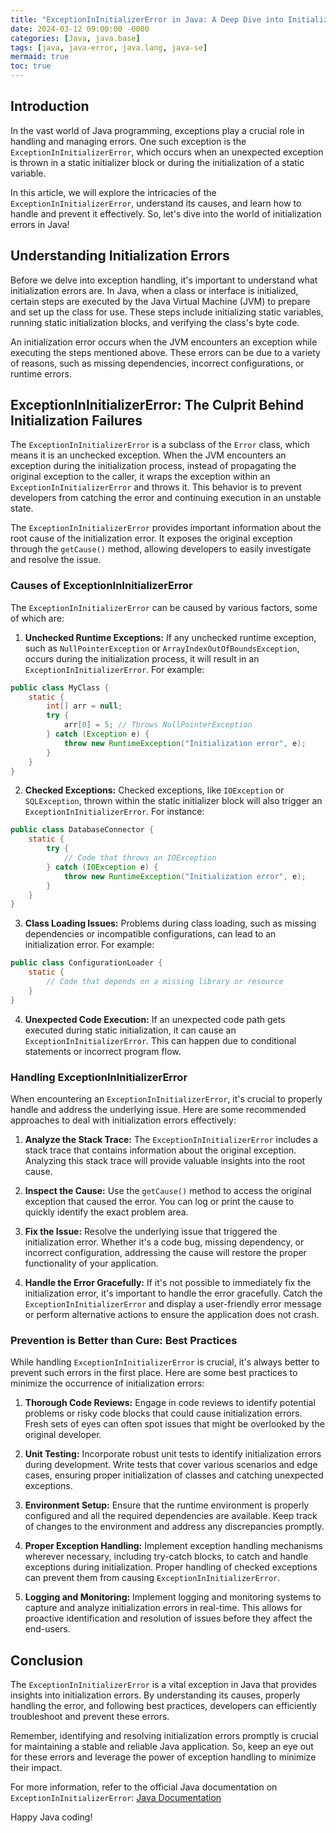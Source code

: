 ```yaml
---
title: "ExceptionInInitializerError in Java: A Deep Dive into Initialization Errors"
date: 2024-03-12 09:00:00 -0000
categories: [Java, java.base]
tags: [java, java-error, java.lang, java-se]
mermaid: true
toc: true
---
```



## Introduction

In the vast world of Java programming, exceptions play a crucial role in handling and managing errors. One such exception is the `ExceptionInInitializerError`, which occurs when an unexpected exception is thrown in a static initializer block or during the initialization of a static variable.

In this article, we will explore the intricacies of the `ExceptionInInitializerError`, understand its causes, and learn how to handle and prevent it effectively. So, let's dive into the world of initialization errors in Java!

## Understanding Initialization Errors

Before we delve into exception handling, it's important to understand what initialization errors are. In Java, when a class or interface is initialized, certain steps are executed by the Java Virtual Machine (JVM) to prepare and set up the class for use. These steps include initializing static variables, running static initialization blocks, and verifying the class's byte code.

An initialization error occurs when the JVM encounters an exception while executing the steps mentioned above. These errors can be due to a variety of reasons, such as missing dependencies, incorrect configurations, or runtime errors.

## ExceptionInInitializerError: The Culprit Behind Initialization Failures

The `ExceptionInInitializerError` is a subclass of the `Error` class, which means it is an unchecked exception. When the JVM encounters an exception during the initialization process, instead of propagating the original exception to the caller, it wraps the exception within an `ExceptionInInitializerError` and throws it. This behavior is to prevent developers from catching the error and continuing execution in an unstable state.

The `ExceptionInInitializerError` provides important information about the root cause of the initialization error. It exposes the original exception through the `getCause()` method, allowing developers to easily investigate and resolve the issue.

### Causes of ExceptionInInitializerError

The `ExceptionInInitializerError` can be caused by various factors, some of which are:

1. **Unchecked Runtime Exceptions:** If any unchecked runtime exception, such as `NullPointerException` or `ArrayIndexOutOfBoundsException`, occurs during the initialization process, it will result in an `ExceptionInInitializerError`. For example:

```java
public class MyClass {
    static {
        int[] arr = null;
        try {
            arr[0] = 5; // Throws NullPointerException
        } catch (Exception e) {
            throw new RuntimeException("Initialization error", e);
        }
    }
}
```

2. **Checked Exceptions:** Checked exceptions, like `IOException` or `SQLException`, thrown within the static initializer block will also trigger an `ExceptionInInitializerError`. For instance:

```java
public class DatabaseConnector {
    static {
        try {
            // Code that throws an IOException
        } catch (IOException e) {
            throw new RuntimeException("Initialization error", e);
        }
    }
}
```

3. **Class Loading Issues:** Problems during class loading, such as missing dependencies or incompatible configurations, can lead to an initialization error. For example:

```java
public class ConfigurationLoader {
    static {
        // Code that depends on a missing library or resource
    }
}
```

4. **Unexpected Code Execution:** If an unexpected code path gets executed during static initialization, it can cause an `ExceptionInInitializerError`. This can happen due to conditional statements or incorrect program flow.

### Handling ExceptionInInitializerError

When encountering an `ExceptionInInitializerError`, it's crucial to properly handle and address the underlying issue. Here are some recommended approaches to deal with initialization errors effectively:

1. **Analyze the Stack Trace:** The `ExceptionInInitializerError` includes a stack trace that contains information about the original exception. Analyzing this stack trace will provide valuable insights into the root cause.

2. **Inspect the Cause:** Use the `getCause()` method to access the original exception that caused the error. You can log or print the cause to quickly identify the exact problem area.

3. **Fix the Issue:** Resolve the underlying issue that triggered the initialization error. Whether it's a code bug, missing dependency, or incorrect configuration, addressing the cause will restore the proper functionality of your application.

4. **Handle the Error Gracefully:** If it's not possible to immediately fix the initialization error, it's important to handle the error gracefully. Catch the `ExceptionInInitializerError` and display a user-friendly error message or perform alternative actions to ensure the application does not crash. 

### Prevention is Better than Cure: Best Practices

While handling `ExceptionInInitializerError` is crucial, it's always better to prevent such errors in the first place. Here are some best practices to minimize the occurrence of initialization errors:

1. **Thorough Code Reviews:** Engage in code reviews to identify potential problems or risky code blocks that could cause initialization errors. Fresh sets of eyes can often spot issues that might be overlooked by the original developer.

2. **Unit Testing:** Incorporate robust unit tests to identify initialization errors during development. Write tests that cover various scenarios and edge cases, ensuring proper initialization of classes and catching unexpected exceptions.

3. **Environment Setup:** Ensure that the runtime environment is properly configured and all the required dependencies are available. Keep track of changes to the environment and address any discrepancies promptly.

4. **Proper Exception Handling:** Implement exception handling mechanisms wherever necessary, including try-catch blocks, to catch and handle exceptions during initialization. Proper handling of checked exceptions can prevent them from causing `ExceptionInInitializerError`.

5. **Logging and Monitoring:** Implement logging and monitoring systems to capture and analyze initialization errors in real-time. This allows for proactive identification and resolution of issues before they affect the end-users.

## Conclusion

The `ExceptionInInitializerError` is a vital exception in Java that provides insights into initialization errors. By understanding its causes, properly handling the error, and following best practices, developers can efficiently troubleshoot and prevent these errors.

Remember, identifying and resolving initialization errors promptly is crucial for maintaining a stable and reliable Java application. So, keep an eye out for these errors and leverage the power of exception handling to minimize their impact.

For more information, refer to the official Java documentation on `ExceptionInInitializerError`: [Java Documentation](https://docs.oracle.com/en/java/javase/11/docs/api/java.base/java/lang/ExceptionInInitializerError.html)

Happy Java coding!
